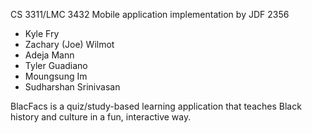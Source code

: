 CS 3311/LMC 3432
Mobile application implementation by JDF 2356
- Kyle Fry
- Zachary (Joe) Wilmot
- Adeja Mann
- Tyler Guadiano
- Moungsung Im
- Sudharshan Srinivasan

BlacFacs is a quiz/study-based learning application that teaches Black history and culture in a fun, interactive way.
